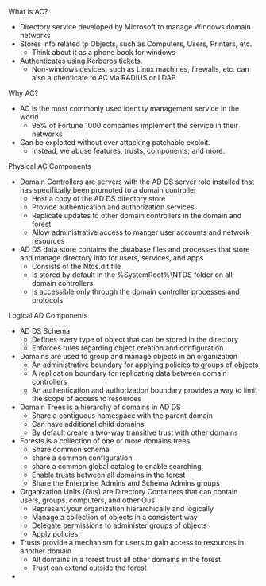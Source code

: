 What is AC?
* Directory service developed by Microsoft to manage Windows domain networks
* Stores info related tp Objects, such as Computers, Users, Printers, etc.
	* Think about it as a phone book for windows
* Authenticates using Kerberos tickets.
	* Non-windows devices, such as Linux machines, firewalls, etc. can also authenticate to AC via RADIUS or LDAP

Why AC?
* AC is the most commonly used identity management service in the world
	* 95% of Fortune 1000 companies implement the service in their networks
* Can be exploited without ever attacking patchable exploit.
	* Instead, we abuse features, trusts, components, and more.

Physical AC Components
* Domain Controllers are servers with the AD DS server role installed that has specifically been promoted to a domain controller
	* Host a copy of the AD DS directory store
	* Provide authentication and authorization services
	* Replicate updates to other domain controllers in the domain and forest
	* Allow administrative access to manger user accounts and network resources
* AD DS data store contains the database files and processes that store and manage directory info for users, services, and apps
	* Consists of the Ntds.dit file
	* Is stored by default in the %SystemRoot%\NTDS folder on all domain controllers
	* Is accessible only through the domain controller processes and protocols

Logical AD Components
* AD DS Schema
	* Defines every type of object that can be stored in the directory
	* Enforces rules regarding object creation and configuration
* Domains  are used to group and manage objects in an organization
	* An administrative boundary for applying policies to groups of objects
	* A replication boundary for replicating data between domain controllers
	* An authentication and authorization boundary provides a way to limit the scope of access to resources
* Domain Trees is a hierarchy of domains in AD DS
	* Share a contiguous namespace with the parent domain 
	* Can have additional child domains
	* By default create a two-way transitive trust with other domains
* Forests is a collection of one or more domains trees
	* Share common schema
	* share a common configuration 
	* share a common global catalog to enable searching
	* Enable trusts between all domains in the forest
	* Share the Enterprise Admins and Schema Admins groups
*  Organization Units (Ous) are Directory Containers that can contain users, groups. computers, and other Ous
	* Represent your organization hierarchically and logically
	* Manage a collection of objects in a consistent way
	* Delegate permissions to administer groups of objects
	* Apply policies
* Trusts provide a mechanism for users to gain access to resources in another domain
	* All domains in a forest trust all other domains in the forest 
	* Trust can extend outside the forest
*  
